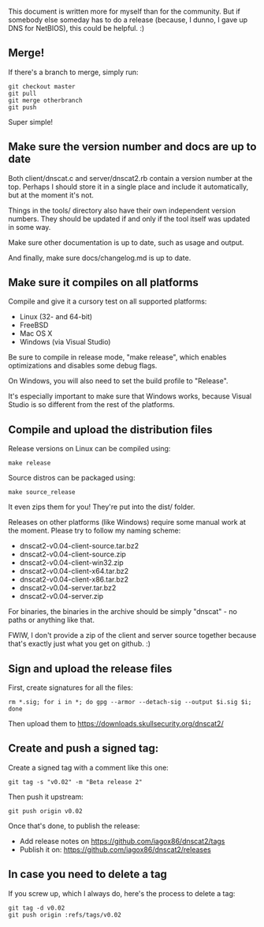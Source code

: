 This document is written more for myself than for the community. But if
somebody else someday has to do a release (because, I dunno, I gave up
DNS for NetBIOS), this could be helpful. :)

## Merge!

If there's a branch to merge, simply run:

    git checkout master
    git pull
    git merge otherbranch
    git push

Super simple!

## Make sure the version number and docs are up to date

Both client/dnscat.c and server/dnscat2.rb contain a version number at
the top. Perhaps I should store it in a single place and include it
automatically, but at the moment it's not.

Things in the tools/ directory also have their own independent version
numbers. They should be updated if and only if the tool itself was
updated in some way.

Make sure other documentation is up to date, such as usage and output.

And finally, make sure docs/changelog.md is up to date.

## Make sure it compiles on all platforms

Compile and give it a cursory test on all supported platforms:

* Linux (32- and 64-bit)
* FreeBSD
* Mac OS X
* Windows (via Visual Studio)

Be sure to compile in release mode, "make release", which enables
optimizations and disables some debug flags.

On Windows, you will also need to set the build profile to "Release".

It's especially important to make sure that Windows works, because
Visual Studio is so different from the rest of the platforms.

## Compile and upload the distribution files

Release versions on Linux can be compiled using:

    make release

Source distros can be packaged using:

    make source_release

It even zips them for you! They're put into the dist/ folder.

Releases on other platforms (like Windows) require some manual work at
the moment. Please try to follow my naming scheme:

* dnscat2-v0.04-client-source.tar.bz2
* dnscat2-v0.04-client-source.zip
* dnscat2-v0.04-client-win32.zip
* dnscat2-v0.04-client-x64.tar.bz2
* dnscat2-v0.04-client-x86.tar.bz2
* dnscat2-v0.04-server.tar.bz2
* dnscat2-v0.04-server.zip

For binaries, the binaries in the archive should be simply "dnscat" - no
paths or anything like that.

FWIW, I don't provide a zip of the client and server source together
because that's exactly just what you get on github. :)

## Sign and upload the release files

First, create signatures for all the files:

    rm *.sig; for i in *; do gpg --armor --detach-sig --output $i.sig $i; done

Then upload them to https://downloads.skullsecurity.org/dnscat2/

## Create and push a signed tag:

Create a signed tag with a comment like this one:

    git tag -s "v0.02" -m "Beta release 2"

Then push it upstream:

    git push origin v0.02

Once that's done, to publish the release:

* Add release notes on https://github.com/iagox86/dnscat2/tags
* Publish it on: https://github.com/iagox86/dnscat2/releases

## In case you need to delete a tag

If you screw up, which I always do, here's the process to delete a tag:

    git tag -d v0.02
    git push origin :refs/tags/v0.02
